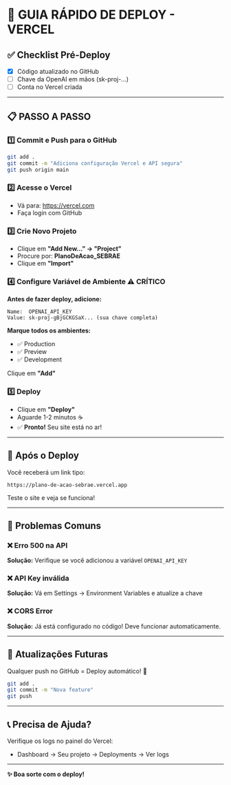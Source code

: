 # 🚀 GUIA RÁPIDO DE DEPLOY - VERCEL

## ✅ Checklist Pré-Deploy

- [x] Código atualizado no GitHub
- [ ] Chave da OpenAI em mãos (sk-proj-...)
- [ ] Conta no Vercel criada

---

## 📋 PASSO A PASSO

### 1️⃣ Commit e Push para o GitHub

```bash
git add .
git commit -m "Adiciona configuração Vercel e API segura"
git push origin main
```

### 2️⃣ Acesse o Vercel

- Vá para: https://vercel.com
- Faça login com GitHub

### 3️⃣ Crie Novo Projeto

- Clique em **"Add New..." → "Project"**
- Procure por: **PlanoDeAcao_SEBRAE**
- Clique em **"Import"**

### 4️⃣ Configure Variável de Ambiente ⚠️ CRÍTICO

**Antes de fazer deploy, adicione:**

```
Name:  OPENAI_API_KEY
Value: sk-proj-gBjGCKGSaX... (sua chave completa)
```

**Marque todos os ambientes:**

- ✅ Production
- ✅ Preview
- ✅ Development

Clique em **"Add"**

### 5️⃣ Deploy

- Clique em **"Deploy"**
- Aguarde 1-2 minutos ☕
- ✅ **Pronto!** Seu site está no ar!

---

## 🔗 Após o Deploy

Você receberá um link tipo:

```
https://plano-de-acao-sebrae.vercel.app
```

Teste o site e veja se funciona!

---

## 🐛 Problemas Comuns

### ❌ Erro 500 na API

**Solução:** Verifique se você adicionou a variável `OPENAI_API_KEY`

### ❌ API Key inválida

**Solução:** Vá em Settings → Environment Variables e atualize a chave

### ❌ CORS Error

**Solução:** Já está configurado no código! Deve funcionar automaticamente.

---

## 🔄 Atualizações Futuras

Qualquer push no GitHub = Deploy automático! 🎉

```bash
git add .
git commit -m "Nova feature"
git push
```

---

## 📞 Precisa de Ajuda?

Verifique os logs no painel do Vercel:

- Dashboard → Seu projeto → Deployments → Ver logs

---

**✨ Boa sorte com o deploy!**
